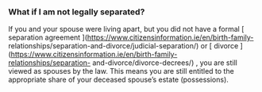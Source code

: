 ###  **What if I am not legally separated?**

If you and your spouse were living apart, but you did not have a formal [
separation agreement ](https://www.citizensinformation.ie/en/birth-family-
relationships/separation-and-divorce/judicial-separation/) or [ divorce
](https://www.citizensinformation.ie/en/birth-family-relationships/separation-
and-divorce/divorce-decrees/) , you are still viewed as spouses by the law.
This means you are still entitled to the appropriate share of your deceased
spouse’s estate (possessions).
